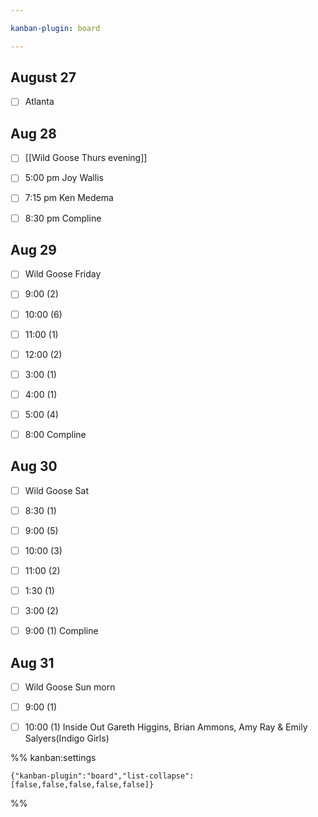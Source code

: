 ```yaml
---

kanban-plugin: board

---
```


## August 27

- [ ] Atlanta


## Aug 28

- [ ] [[Wild Goose Thurs evening]]
- [ ] 5:00 pm Joy Wallis
- [ ] 7:15 pm Ken Medema
- [ ] 8:30 pm Compline


## Aug 29

- [ ] Wild Goose Friday
- [ ] 9:00 (2)
- [ ] 10:00 (6)
- [ ] 11:00 (1)
- [ ] 12:00 (2)
- [ ] 3:00 (1)
- [ ] 4:00 (1)
- [ ] 5:00 (4)
- [ ] 8:00 Compline


## Aug 30

- [ ] Wild Goose Sat
- [ ] 8:30 (1)
- [ ] 9:00 (5)
- [ ] 10:00 (3)
- [ ] 11:00 (2)
- [ ] 1:30 (1)
- [ ] 3:00 (2)
- [ ] 9:00 (1) Compline


## Aug 31

- [ ] Wild Goose Sun morn
- [ ] 9:00 (1)
- [ ] 10:00 (1) Inside Out Gareth Higgins, Brian Ammons, Amy Ray & Emily Salyers(Indigo Girls)




%% kanban:settings
```
{"kanban-plugin":"board","list-collapse":[false,false,false,false,false]}
```
%%